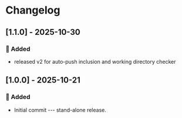 # Changelog

## [1.1.0] - 2025-10-30
### 🚀 Added
- released v2 for auto-push inclusion and working directory checker

## [1.0.0] - 2025-10-21
### 🚀 Added
- Initial commit --- stand-alone release.
